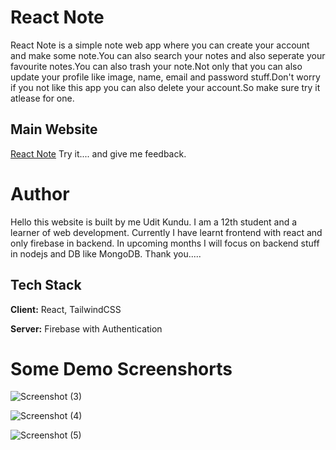
# React Note

React Note is a simple note web app where you can create your account and make some note.You can also search your notes and also seperate your favourite notes.You can also trash your note.Not only that you can also update your profile like image, name, email and password stuff.Don't worry if you not like this app you can also delete your account.So make sure try it atlease for one.


## Main Website

[React Note](https://react-note-2022.vercel.app/)
Try it.... and give me feedback.

# Author 
Hello this website is built by me Udit Kundu. I am a 12th student and a learner of web development. Currently I have learnt frontend with react and only firebase in backend. In upcoming months I will focus on backend stuff in nodejs and DB like MongoDB. Thank you.....

## Tech Stack

**Client:** React, TailwindCSS

**Server:** Firebase with Authentication

# Some Demo Screenshorts

![Screenshot (3)](https://user-images.githubusercontent.com/88493369/209349476-ba0f8b5b-0067-4a9b-8ae1-4c0ddbab2b2b.png)

![Screenshot (4)](https://user-images.githubusercontent.com/88493369/209349489-a863cbba-2b8b-4b3b-a037-ca3e5dbe2d68.png)

![Screenshot (5)](https://user-images.githubusercontent.com/88493369/209349492-c3819f58-c3d3-4690-8fff-8dd093fc12ea.png)
